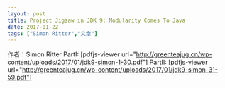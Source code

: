 ```yaml
---
layout: post
title: Project Jigsaw in JDK 9: Modularity Comes To Java
date: 2017-01-22
tags: ["Simon Ritter","文章"]
---
```


作者：Simon Ritter 
PartI:
[pdfjs-viewer url="http://greenteajug.cn/wp-content/uploads/2017/01/jdk9-simon-1-30.pdf"] 
PartII:
[pdfjs-viewer url="http://greenteajug.cn/wp-content/uploads/2017/01/jdk9-simon-31-59.pdf"] 